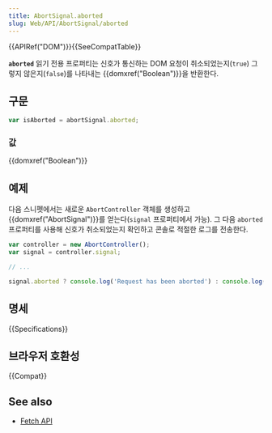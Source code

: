 ```yaml
---
title: AbortSignal.aborted
slug: Web/API/AbortSignal/aborted
---
```

{{APIRef("DOM")}}{{SeeCompatTable}}

**`aborted`** 읽기 전용 프로퍼티는 신호가 통신하는 DOM 요청이 취소되었는지(`true`) 그렇지 않은지(`false`)를 나타내는 {{domxref("Boolean")}}을 반환한다.

## 구문

```js
var isAborted = abortSignal.aborted;
```

### 값

{{domxref("Boolean")}}

## 예제

다음 스니펫에서는 새로운 `AbortController` 객체를 생성하고 {{domxref("AbortSignal")}}를 얻는다(`signal` 프로퍼티에서 가능). 그 다음 `aborted` 프로퍼티를 사용해 신호가 취소되었는지 확인하고 콘솔로 적절한 로그를 전송한다.

```js
var controller = new AbortController();
var signal = controller.signal;

// ...

signal.aborted ? console.log('Request has been aborted') : console.log('Request not aborted');
```

## 명세

{{Specifications}}

## 브라우저 호환성

{{Compat}}

## See also

- [Fetch API](/ko/docs/Web/API/Fetch_API)
